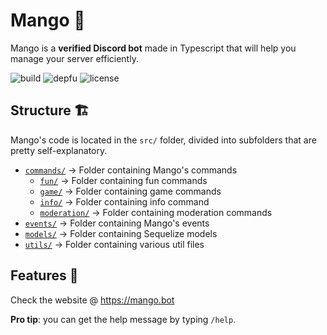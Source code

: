 # Mango 🥭
Mango is a <b>verified Discord bot</b> made in Typescript that will help you manage your server efficiently.

![build](https://github.com/mazzlabs/Mango/actions/workflows/nodejs.yml/badge.svg)
![depfu](https://badges.depfu.com/badges/6dea69dd7041b22fb2d1ae17eb72fbe3/overview.svg)
![license](https://img.shields.io/github/license/mazzlabs/Mango)

## Structure 🏗️
Mango's code is located in the ```src/``` folder, divided into subfolders that are pretty self-explanatory.
- [```commands/```](https://github.com/mazzlabs/Mango/tree/master/src/commands) → Folder containing Mango's commands
    - [```fun/```](https://github.com/mazzlabs/Mango/tree/master/src/commands/fun) → Folder containing fun commands
    - [```game/```](https://github.com/mazzlabs/Mango/tree/master/src/commands/game) → Folder containing game commands
    - [```info/```](https://github.com/mazzlabs/Mango/tree/master/src/commands/info) → Folder containing info command
    - [```moderation/```](https://github.com/mazzlabs/Mango/tree/master/src/commands/moderation) → Folder containing moderation commands
- [```events/```](https://github.com/mazzlabs/Mango/tree/master/src/events) → Folder containing Mango's events
- [```models/```](https://github.com/mazzlabs/Mango/tree/master/src/models) → Folder containing Sequelize models
- [```utils/```](https://github.com/mazzlabs/Mango/tree/master/src/utils) → Folder containing various util files

## Features 🌟
Check the website @ https://mango.bot 

**Pro tip**: you can get the help message by typing ```/help```.

